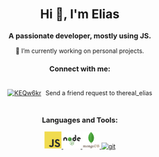 <h1 align="center">Hi 👋, I'm Elias</h1>
<h3 align="center">A passionate developer, mostly using JS.</h3>

<p align="center">🔭 I’m currently working on personal projects.</p>

<div align="center">
  <h3>Connect with me:</h3>
  <p style="display: inline-flex; align-items: center;">
    <a href="https://discord.com/users/thereal_elias" target="blank">
      <img src="https://raw.githubusercontent.com/rahuldkjain/github-profile-readme-generator/master/src/images/icons/Social/discord.svg" alt="KEQw6kr" height="30" width="40" />
    </a>
    <span style="margin-left: 10px; line-height: 30px;">Send a friend request to thereal_elias</span>
  </p>
</div>

<div align="center">
  <h3>Languages and Tools:</h3>
  <p>
    <a href="https://developer.mozilla.org/en-US/docs/Web/JavaScript" target="_blank" rel="noreferrer"> 
      <img src="https://raw.githubusercontent.com/devicons/devicon/master/icons/javascript/javascript-original.svg" alt="javascript" width="40" height="40"/>
    </a>
    <a href="https://nodejs.org" target="_blank" rel="noreferrer">
      <img src="https://raw.githubusercontent.com/devicons/devicon/master/icons/nodejs/nodejs-original-wordmark.svg" alt="nodejs" width="40" height="40"/>
    </a>
    <a href="https://www.mongodb.com/" target="_blank" rel="noreferrer">
      <img src="https://raw.githubusercontent.com/devicons/devicon/master/icons/mongodb/mongodb-original-wordmark.svg" alt="mongodb" width="40" height="40"/>
    </a>
    <a href="https://www.git-scm.com/" target="_blank" rel="noreferrer">
      <img src="https://www.vectorlogo.zone/logos/git-scm/git-scm-icon.svg" alt="git" width="40" height="40"/>
    </a>
  </p>
</div>
